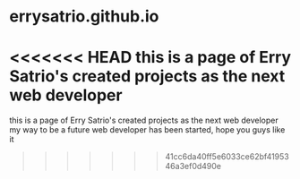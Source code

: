 # errysatrio.github.io
<<<<<<< HEAD
this is a page of Erry Satrio's created projects as the next web developer
=======
this is a page of Erry Satrio's created projects as the next web developer
my way to be a future web developer has been started, hope you guys like it
>>>>>>> 41cc6da40ff5e6033ce62bf4195346a3ef0d490e
